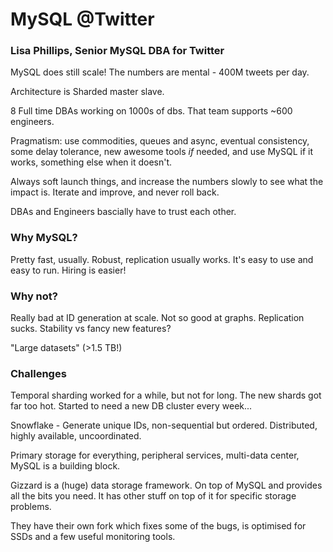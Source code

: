 # MySQL @Twitter

### Lisa Phillips, Senior MySQL DBA for Twitter

MySQL does still scale! The numbers are mental - 400M tweets per day.

Architecture is Sharded master slave.

8 Full time DBAs working on 1000s of dbs. That team supports ~600 engineers.

Pragmatism: use commodities, queues and async, eventual consistency, some delay tolerance, new awesome tools *if* needed, and use MySQL if it works, something else when it doesn't.

Always soft launch things, and increase the numbers slowly to see what the impact is. Iterate and improve, and never roll back.

DBAs and Engineers bascially have to trust each other.

### Why MySQL?

Pretty fast, usually. Robust, replication usually works. It's easy to use and easy to run. Hiring is easier!

### Why not?

Really bad at ID generation at scale. Not so good at graphs. Replication sucks. Stability vs fancy new features?

"Large datasets" (>1.5 TB!)

### Challenges

Temporal sharding worked for a while, but not for long. The new shards got far too hot. Started to need a new DB cluster every week...

Snowflake - Generate unique IDs, non-sequential but ordered. Distributed, highly available, uncoordinated.

Primary storage for everything, peripheral services, multi-data center, MySQL is a building block.

Gizzard is a (huge) data storage framework. On top of MySQL and provides all the bits you need. It has other stuff on top of it for specific storage problems.

They have their own fork which fixes some of the bugs, is optimised for SSDs and a few useful monitoring tools.
